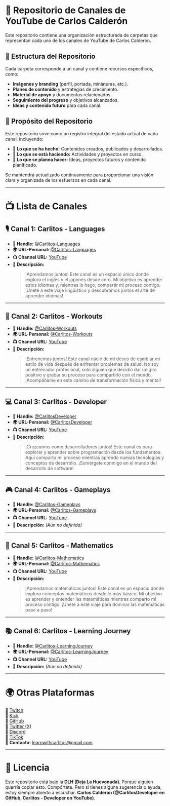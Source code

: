 # 📂 Repositorio de Canales de YouTube de Carlos Calderón

Este repositorio contiene una organización estructurada de carpetas que representan cada uno de los canales de YouTube de Carlos Calderón.

## 📌 Estructura del Repositorio
Cada carpeta corresponde a un canal y contiene recursos específicos, como:

- **Imágenes y branding** (perfil, portada, miniaturas, etc.).
- **Planes de contenido** y estrategias de crecimiento.
- **Material de apoyo** y documentos relacionados.
- **Seguimiento del progreso** y objetivos alcanzados.
- **Ideas y contenido futuro** para cada canal.

## 🎯 Propósito del Repositorio
Este repositorio sirve como un registro integral del estado actual de cada canal, incluyendo:

- **📜 Lo que se ha hecho:** Contenidos creados, publicados y desarrollados.
- **📌 Lo que se está haciendo:** Actividades y proyectos en curso.
- **🚀 Lo que se planea hacer:** Ideas, proyectos futuros y contenido planificado.

Se mantendrá actualizado continuamente para proporcionar una visión clara y organizada de los esfuerzos en cada canal.

---

# 📺 Lista de Canales

## 🎙️ Canal 1: Carlitos - Languages
- **🔗 Handle:** [@Carlitos-Languages](https://www.youtube.com/@Carlitos-Languages)
- **🌍 URL-Personal:** [@Carlitos-Languages](https://www.youtube.com/@Carlitos-Languages)
- **📺 Channel URL:** [YouTube](https://www.youtube.com/channel/UCC182kvJojWmXRmfPUe9HmA)
- **📝 Descripción:**
  > ¡Aprendamos juntos! Este canal es un espacio único donde exploro el inglés y el japonés desde cero. Mi objetivo es aprender estos idiomas y, mientras lo hago, compartir mi proceso contigo. ¡Únete a este viaje lingüístico y descubramos juntos el arte de aprender idiomas!

---

## 💪 Canal 2: Carlitos - Workouts
- **🔗 Handle:** [@Carlitos-Workouts](https://www.youtube.com/@Carlitos-Workouts)
- **🌍 URL-Personal:** [@Carlitos-Workouts](https://www.youtube.com/@Carlitos-Workouts)
- **📺 Channel URL:** [YouTube](https://www.youtube.com/channel/UCG8FsAIyTxid_YgMVJR820Q)
- **📝 Descripción:**
  > ¡Entrenemos juntos! Este canal nació de mi deseo de cambiar mi estilo de vida después de enfrentar problemas de salud. No soy un entrenador profesional, solo alguien que decidió dar un giro positivo y grabar su proceso para compartirlo con el mundo. ¡Acompáñame en este camino de transformación física y mental!

---

## 💻 Canal 3: Carlitos - Developer
- **🔗 Handle:** [@CarlitosDeveloper](https://www.youtube.com/@CarlitosDeveloper)
- **🌍 URL-Personal:** [@CarlitosDeveloper](https://www.youtube.com/@CarlitosDeveloper)
- **📺 Channel URL:** [YouTube](https://www.youtube.com/channel/UCW2zuYwgQB_mlUowfdZbb7g)
- **📝 Descripción:**
  > ¡Crezcamos como desarrolladores juntos! Este canal es para explorar y aprender sobre programación desde los fundamentos. Aquí comparto mi proceso mientras aprendo nuevas tecnologías y conceptos de desarrollo. ¡Sumérgete conmigo en el mundo del desarrollo de software!

---

## 🎮 Canal 4: Carlitos - Gameplays
- **🔗 Handle:** [@Carlitos-Gameplays](https://www.youtube.com/@Carlitos-Gameplays)
- **🌍 URL-Personal:** [@Carlitos-Gameplays](https://www.youtube.com/@Carlitos-Gameplays)
- **📺 Channel URL:** [YouTube](https://www.youtube.com/channel/UCW3sMjKW72LQJnHntHUt0Vw)
- **📝 Descripción:** _(Aún no definida)_

---

## 📐 Canal 5: Carlitos - Mathematics
- **🔗 Handle:** [@Carlitos-Mathematics](https://www.youtube.com/@Carlitos-Mathematics)
- **🌍 URL-Personal:** [@Carlitos-Mathematics](https://www.youtube.com/@Carlitos-Mathematics)
- **📺 Channel URL:** [YouTube](https://www.youtube.com/channel/UCjH4GXFCk5PU0pKLRS6LYWA)
- **📝 Descripción:**
  > ¡Aprendamos matemáticas juntos! Este canal es un espacio donde exploro conceptos matemáticos desde lo más básico. Mi objetivo es aprender y entender las matemáticas mientras comparto mi proceso contigo. ¡Únete a este viaje para dominar las matemáticas paso a paso!

---

## 📚 Canal 6: Carlitos - Learning Journey
- **🔗 Handle:** [@Carlitos-LearningJourney](https://www.youtube.com/@Carlitos-LearningJourney)
- **🌍 URL-Personal:** [@Carlitos-LearningJourney](https://www.youtube.com/@Carlitos-LearningJourney)
- **📺 Channel URL:** [YouTube](https://www.youtube.com/channel/UCWHaD-X6BsZz-PwU0tF0UAA)
- **📝 Descripción:** _(Aún no definida)_

---

# 🌍 Otras Plataformas

🔹 [Twitch](https://www.twitch.tv/learnwithcarlitos)  
🔹 [Kick](https://kick.com/learnwithcarlitos)  
🔹 [GitHub](https://github.com/LearnWithCarlitos)  
🔹 [Twitter (X)](https://x.com/LearnWCarlitos)  
🔹 [Discord](https://discord.gg/NewbwsM5)  
🔹 [TikTok](https://www.tiktok.com/@learnwithcarlitos)  
📩 **Contacto:** [learnwithcarlitos@gmail.com](mailto:learnwithcarlitos@gmail.com)

---

# 📜 Licencia
Este repositorio está bajo la **DLH (Deja La Huevonada)**.
Porque alguien querría copiar esto. Compórtate. Pero si tienes alguna sugerencia o ayuda, estoy siempre abierto a escuchar.
**Carlos Calderón (@CarlitosDeveloper en GitHub, Carlitos - Developer en YouTube)**.
